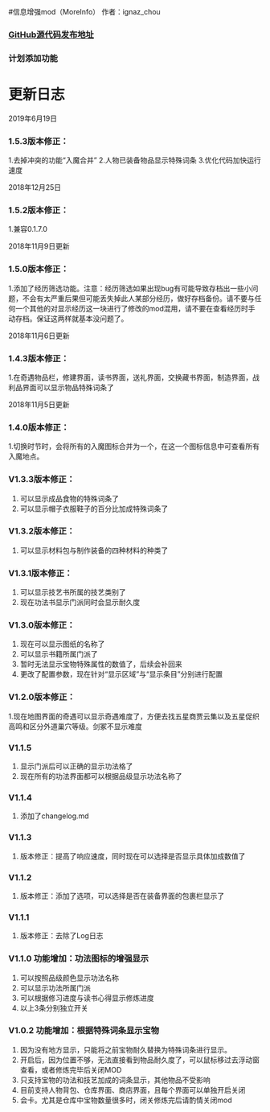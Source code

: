 
#信息增强mod（MoreInfo）
作者：ignaz_chou
### [GitHub源代码发布地址](https://github.com/phorcys/Taiwu_mods)


### 计划添加功能

# 更新日志
2019年6月19日
### 1.5.3版本修正：
1.去掉冲突的功能“入魔合并”
2.人物已装备物品显示特殊词条
3.优化代码加快运行速度

2018年12月25日
### 1.5.2版本修正：
1.兼容0.1.7.0

2018年11月9日更新
### 1.5.0版本修正：
1.添加了经历筛选功能。注意：经历筛选如果出现bug有可能导致存档出一些小问题，不会有太严重后果但可能丢失掉此人某部分经历，做好存档备份。请不要与任何一个其他的对显示经历这一块进行了修改的mod混用，请不要在查看经历时手动存档。保证这两样就基本没问题了。

2018年11月6日更新
### 1.4.3版本修正：
1.在奇遇物品栏，修建界面，读书界面，送礼界面，交换藏书界面，制造界面，战利品界面可以显示物品特殊词条了

2018年11月5日更新
### 1.4.0版本修正：
1.切换时节时，会将所有的入魔图标合并为一个，在这一个图标信息中可查看所有入魔地点。

### V1.3.3版本修正：
1. 	可以显示成品食物的特殊词条了
2.	可以显示帽子衣服鞋子的百分比加成特殊词条了

### V1.3.2版本修正：
1.	可以显示材料包与制作装备的四种材料的种类了

### V1.3.1版本修正：
1.	可以显示技艺书所属的技艺类别了
2.	现在功法书显示门派同时会显示耐久度

### V1.3.0版本修正：
1.	现在可以显示图纸的名称了
2.	可以显示书籍所属门派了
3.	暂时无法显示宝物特殊属性的数值了，后续会补回来
4.	更改了配置参数，现在针对“显示区域”与“显示条目”分别进行配置

### V1.2.0版本修正：
1.现在地图界面的奇遇可以显示奇遇难度了，方便去找五星商贾云集以及五星促织高鸣和区分外道巢穴等级。剑冢不显示难度

### V1.1.5
1. 显示门派后可以正确的显示功法格了
2. 现在所有的功法界面都可以根据品级显示功法名称了

### V1.1.4
1. 添加了changelog.md

### V1.1.3
1. 版本修正：提高了响应速度，同时现在可以选择是否显示具体加成数值了

### V1.1.2
1. 版本修正：添加了选项，可以选择是否在装备界面的包裹栏显示了

### V1.1.1
1. 版本修正：去除了Log日志

### V1.1.0 功能增加：功法图标的增强显示	
1. 可以按照品级颜色显示功法名称
2. 可以显示功法所属门派
3. 可以根据修习进度与读书心得显示修炼进度
4. 以上3条分别独立开关

### V1.0.2 功能增加：根据特殊词条显示宝物
1. 因为没有地方显示，只能将之前宝物耐久替换为特殊词条进行显示。
2. 开启后，因为位置不够，无法直接看到物品耐久度了，可以鼠标移过去浮动窗查看，或者修炼完毕后关闭MOD
3. 只支持宝物的功法和技艺加成的词条显示，其他物品不受影响
4. 目前支持人物背包、仓库界面、商店界面，且每个界面可以单独开启关闭
5. 会卡。尤其是仓库中宝物数量很多时，闭关修炼完后请酌情关闭mod

